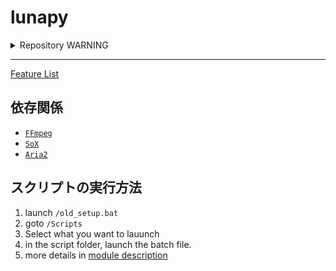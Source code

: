 # lunapy

<details> <summary> Repository WARNING </summary>
Do not use modules that were previously committed in this repositories and have now been removed.
They have been deemed problematic for distribution.
I will not be liable for any and all damages caused by their use by third parties.

If you know of any existing ones that you deem problematic for distribution, please contact me.

/

このリポシトリで過去にコミットされていて、現在削除されているモジュールは使用しないでください。
それらは配布するには問題があると判断したものです。
それらを第三者が使用することによって生じた全ての損害に対して私は一切の責任を負いません。

現存しているもので配布には問題があると判断されるものがある場合、連絡してください。

Provide / Translated by. ChatGPT
</details>


-----------

<a href=/docs/module_description.md>Feature List </a>

## 依存関係

- [`FFmpeg`](https://ffmpeg.org/)
- [`SoX`](https://sox.sourceforge.net/)
- [`Aria2`](https://github.com/aria2/aria2)

## スクリプトの実行方法

1. launch `/old_setup.bat`
2. goto `/Scripts`
3. Select what you want to lauunch
4. in the script folder, launch the batch file.
5. more details in [module description](/docs/module_description.md)
